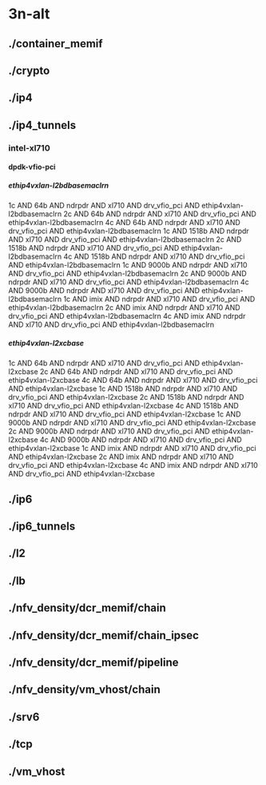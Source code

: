 # 3n-alt
## ./container_memif
## ./crypto
## ./ip4
## ./ip4_tunnels
### intel-xl710
#### dpdk-vfio-pci
##### ethip4vxlan-l2bdbasemaclrn
1c AND 64b AND ndrpdr AND xl710 AND drv_vfio_pci AND ethip4vxlan-l2bdbasemaclrn
2c AND 64b AND ndrpdr AND xl710 AND drv_vfio_pci AND ethip4vxlan-l2bdbasemaclrn
4c AND 64b AND ndrpdr AND xl710 AND drv_vfio_pci AND ethip4vxlan-l2bdbasemaclrn
1c AND 1518b AND ndrpdr AND xl710 AND drv_vfio_pci AND ethip4vxlan-l2bdbasemaclrn
2c AND 1518b AND ndrpdr AND xl710 AND drv_vfio_pci AND ethip4vxlan-l2bdbasemaclrn
4c AND 1518b AND ndrpdr AND xl710 AND drv_vfio_pci AND ethip4vxlan-l2bdbasemaclrn
1c AND 9000b AND ndrpdr AND xl710 AND drv_vfio_pci AND ethip4vxlan-l2bdbasemaclrn
2c AND 9000b AND ndrpdr AND xl710 AND drv_vfio_pci AND ethip4vxlan-l2bdbasemaclrn
4c AND 9000b AND ndrpdr AND xl710 AND drv_vfio_pci AND ethip4vxlan-l2bdbasemaclrn
1c AND imix AND ndrpdr AND xl710 AND drv_vfio_pci AND ethip4vxlan-l2bdbasemaclrn
2c AND imix AND ndrpdr AND xl710 AND drv_vfio_pci AND ethip4vxlan-l2bdbasemaclrn
4c AND imix AND ndrpdr AND xl710 AND drv_vfio_pci AND ethip4vxlan-l2bdbasemaclrn
##### ethip4vxlan-l2xcbase
1c AND 64b AND ndrpdr AND xl710 AND drv_vfio_pci AND ethip4vxlan-l2xcbase
2c AND 64b AND ndrpdr AND xl710 AND drv_vfio_pci AND ethip4vxlan-l2xcbase
4c AND 64b AND ndrpdr AND xl710 AND drv_vfio_pci AND ethip4vxlan-l2xcbase
1c AND 1518b AND ndrpdr AND xl710 AND drv_vfio_pci AND ethip4vxlan-l2xcbase
2c AND 1518b AND ndrpdr AND xl710 AND drv_vfio_pci AND ethip4vxlan-l2xcbase
4c AND 1518b AND ndrpdr AND xl710 AND drv_vfio_pci AND ethip4vxlan-l2xcbase
1c AND 9000b AND ndrpdr AND xl710 AND drv_vfio_pci AND ethip4vxlan-l2xcbase
2c AND 9000b AND ndrpdr AND xl710 AND drv_vfio_pci AND ethip4vxlan-l2xcbase
4c AND 9000b AND ndrpdr AND xl710 AND drv_vfio_pci AND ethip4vxlan-l2xcbase
1c AND imix AND ndrpdr AND xl710 AND drv_vfio_pci AND ethip4vxlan-l2xcbase
2c AND imix AND ndrpdr AND xl710 AND drv_vfio_pci AND ethip4vxlan-l2xcbase
4c AND imix AND ndrpdr AND xl710 AND drv_vfio_pci AND ethip4vxlan-l2xcbase
## ./ip6
## ./ip6_tunnels
## ./l2
## ./lb
## ./nfv_density/dcr_memif/chain
## ./nfv_density/dcr_memif/chain_ipsec
## ./nfv_density/dcr_memif/pipeline
## ./nfv_density/vm_vhost/chain
## ./srv6
## ./tcp
## ./vm_vhost

